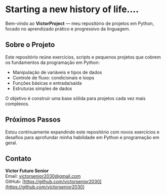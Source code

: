 # Starting a new history of life....

Bem-vindo ao **VictorProject** — meu repositório de projetos em Python, focado no aprendizado prático e progressivo da linguagem.

## Sobre o Projeto

Este repositório reúne exercícios, scripts e pequenos projetos que cobrem os fundamentos da programação em Python:

- Manipulação de variáveis e tipos de dados  
- Controle de fluxo: condicionais e loops  
- Funções básicas e entrada/saída  
- Estruturas simples de dados  

O objetivo é construir uma base sólida para projetos cada vez mais complexos.

## Próximos Passos

Estou continuamente expandindo este repositório com novos exercícios e desafios para aprofundar minha habilidade em Python e programação em geral.

## Contato

**Victor Futuro Senior**  
Email: victorsenior2030@gmail.com  
GitHub: [https://github.com/victorsenior2030](https://github.com/victorsenior2030)
